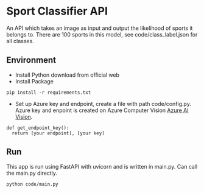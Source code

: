 # Sport Classifier API

An API which takes an image as input and output the likelihood of sports it belongs to. There are 100 sports in this model, see code/class_label.json for all classes.

## Environment
- Install Python
download from official web
- Install Package
```
pip install -r requirements.txt
```
- Set up Azure key and endpoint, create a file with path code/config.py. Azure key and enpoint is created on Azure Computer Vision [Azure AI Vision](https://azure.microsoft.com/en-us/products/ai-services/ai-vision).
```
def get_endpoint_key():
  return [your endpoint], [your key]
```

## Run
This app is run using FastAPI with uvicorn and is written in main.py. Can call the main.py directly.
```
python code/main.py
```
